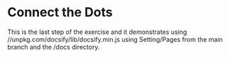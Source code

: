 # Connect the Dots

This is the last step of the exercise and it demonstrates 
using //unpkg.com/docsify/lib/docsify.min.js using 
Setting/Pages from the main branch and the /docs directory.  
